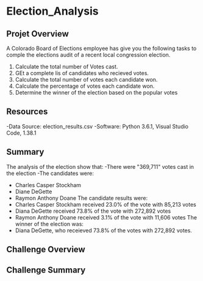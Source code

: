 # Election_Analysis

## Projet Overview
A Colorado Board of Elections employee has give you the following tasks to comple the elections audit of a recent local congression election. 

1. Calculate the total number of Votes cast. 
2. GEt a complete lis  of candidates who recieved votes.
3. Calculate the total number of votes each candidate won.
4. Calculate the percentage of votes each candidate won.
5. Determine the winner of the election based on the popular votes

## Resources
-Data Source: election_results.csv
-Software: Python 3.6.1, Visual Studio Code, 1.38.1

## Summary 
The analysis of the election show that:
-There were "369,711" votes cast in the election
-The candidates were:
  - Charles Casper Stockham
  - Diane DeGette
  - Raymon Anthony Doane
 The candidate results were:
  - Charles Casper Stockham received 23.0% of the vote with 85,213 votes
  - Diana DeGette received 73.8% of the vote with 272,892 votes
  - Raymon Anthony Doane received 3.1% of the vote with 11,606 votes
 The winner of the election was:
  - Diana DeGette, who receieved 73.8% of the votes with 272,892 votes. 
 
 ## Challenge Overview
 
 ## Challenge Summary
